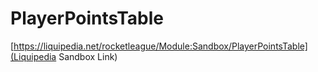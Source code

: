 # PlayerPointsTable
[https://liquipedia.net/rocketleague/Module:Sandbox/PlayerPointsTable](Liquipedia Sandbox Link)
